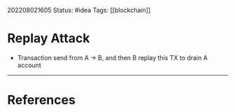 202208021605
Status: #idea
Tags: [[blockchain]]

# Replay Attack
- Transaction send from A -> B, and then B replay this TX to drain A account 

---
# References
